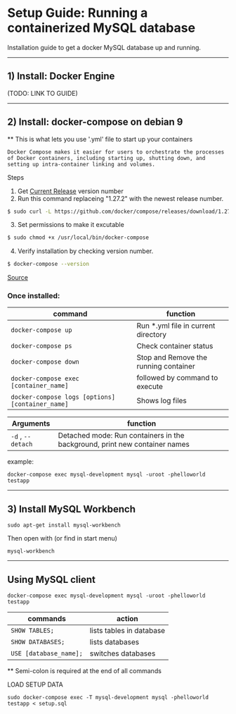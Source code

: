 # Setup Guide: Running a containerized MySQL database

Installation guide to get a docker MySQL database up and running.

---

## 1) Install: Docker Engine

(TODO: LINK TO GUIDE)

---

## 2) Install: docker-compose on debian 9

\*\* This is what lets you use '.yml' file to start up your containers

    Docker Compose makes it easier for users to orchestrate the processes of Docker containers, including starting up, shutting down, and setting up intra-container linking and volumes.

Steps

1. Get [Current Release](https://github.com/docker/compose/releases) version number
2. Run this command replaceing "1.27.2" with the newest release number.

```bash
$ sudo curl -L https://github.com/docker/compose/releases/download/1.27.2/docker-compose-`uname -s`-`uname -m` -o /usr/local/bin/docker-compose
```

3. Set permissions to make it excutable

```bash
$ sudo chmod +x /usr/local/bin/docker-compose
```

4. Verify installation by checking version number.

```bash
$ docker-compose --version
```

[Source](https://www.digitalocean.com/community/tutorials/how-to-install-docker-compose-on-debian-9)

### Once installed:

| command                                          | function                              |
| ------------------------------------------------ | ------------------------------------- |
| `docker-compose up`                              | Run \*.yml file in current directory  |
| `docker-compose ps`                              | Check container status                |
| `docker-compose down`                            | Stop and Remove the running container |
| `docker-compose exec [container_name]`           | followed by command to execute        |
| `docker-compose logs [options] [container_name]` | Shows log files                       |

| Arguments         | function                                                                   |
| ----------------- | -------------------------------------------------------------------------- |
| `-d` , `--detach` | Detached mode: Run containers in the background, print new container names |

example:

```
docker-compose exec mysql-development mysql -uroot -phelloworld testapp
```

---

## 3) Install MySQL Workbench

    sudo apt-get install mysql-workbench

Then open with (or find in start menu)

    mysql-workbench

---

## Using MySQL client

    docker-compose exec mysql-development mysql -uroot -phelloworld testapp

| commands               | action                   |
| ---------------------- | ------------------------ |
| `SHOW TABLES;`         | lists tables in database |
| `SHOW DATABASES;`      | lists databases          |
| `USE [database_name];` | switches databases       |

\*\* Semi-colon is required at the end of all commands

LOAD SETUP DATA

```
sudo docker-compose exec -T mysql-development mysql -phelloworld testapp < setup.sql
```

